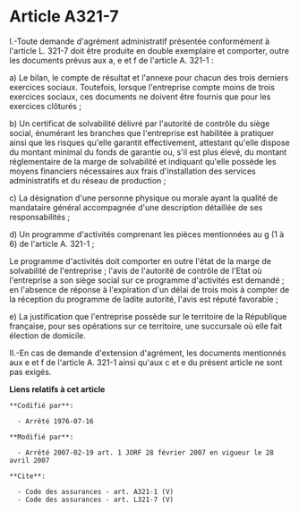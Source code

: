 # Article A321-7

I.-Toute demande d'agrément administratif présentée conformément à l'article L. 321-7 doit être produite en double exemplaire
et comporter, outre les documents prévus aux a, e et f de l'article A. 321-1 : 

a) Le bilan, le compte de résultat et l'annexe pour chacun des trois derniers exercices sociaux. Toutefois, lorsque
l'entreprise compte moins de trois exercices sociaux, ces documents ne doivent être fournis que pour les exercices
clôturés ; 

b) Un certificat de solvabilité délivré par l'autorité de contrôle du siège social, énumérant les branches que l'entreprise
est habilitée à pratiquer ainsi que les risques qu'elle garantit effectivement, attestant qu'elle dispose du montant minimal
du fonds de garantie ou, s'il est plus élevé, du montant réglementaire de la marge de solvabilité et indiquant qu'elle
possède les moyens financiers nécessaires aux frais d'installation des services administratifs et du réseau de production ; 

c) La désignation d'une personne physique ou morale ayant la qualité de mandataire général accompagnée d'une description
détaillée de ses responsabilités ; 

d) Un programme d'activités comprenant les pièces mentionnées au g (1 à 6) de l'article A. 321-1 ; 

Le programme d'activités doit comporter en outre l'état de la marge de solvabilité de l'entreprise ; l'avis de l'autorité de
contrôle de l'Etat où l'entreprise a son siège social sur ce programme d'activités est demandé ; en l'absence de réponse à
l'expiration d'un délai de trois mois à compter de la réception du programme de ladite autorité, l'avis est réputé
favorable ; 

e) La justification que l'entreprise possède sur le territoire de la République française, pour ses opérations sur ce
territoire, une succursale où elle fait élection de domicile. 

II.-En cas de demande d'extension d'agrément, les documents mentionnés aux e et f de l'article A. 321-1 ainsi qu'aux c et e
du présent article ne sont pas exigés.

**Liens relatifs à cet article**

	**Codifié par**:

	  - Arrêté 1976-07-16

	**Modifié par**:

	  - Arrêté 2007-02-19 art. 1 JORF 28 février 2007 en vigueur le 28 avril 2007

	**Cite**:

	  - Code des assurances - art. A321-1 (V)
	  - Code des assurances - art. L321-7 (V)
